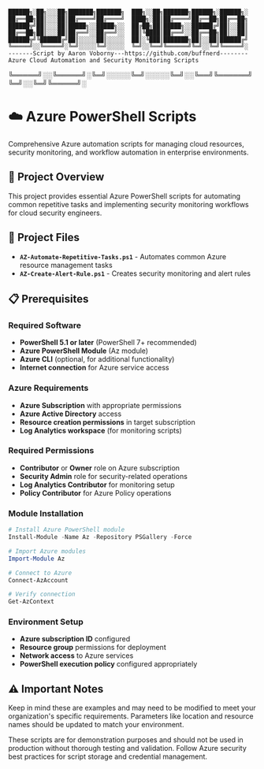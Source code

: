 ```
██████╗░██╗░░░██╗███████╗███████╗  ███╗░░██╗███████╗██████╗░██████╗░
██╔══██╗██║░░░██║██╔════╝██╔════╝  ████╗░██║██╔════╝██╔══██╗██╔══██╗
██████╦╝██║░░░██║█████╗░░█████╗░░  ██╔██╗██║█████╗░░██████╔╝██║░░██║
██╔══██╗██║░░░██║██╔══╝░░██╔══╝░░  ██║╚████║██╔══╝░░██╔══██╗██║░░██║
██████╦╝╚██████╔╝██║░░░░░██║░░░░░  ██║░╚███║███████╗██║░░██║██████╔╝
╚═════╝░░╚═════╝░╚═╝░░░░░╚═╝░░░░░  ╚═╝░░╚══╝╚══════╝╚═╝░░╚═╝╚═════╝░
-------Script by Aaron Voborny---https://github.com/buffnerd--------
Azure Cloud Automation and Security Monitoring Scripts
```
╚═════╝░░╚═════╝░╚═╝░░░░░╚═╝░░░░░╚═╝░░╚══╝╚══════╝╚═╝░░╚═╝╚═════╝░

# ☁️ Azure PowerShell Scripts

Comprehensive Azure automation scripts for managing cloud resources, security monitoring, and workflow automation in enterprise environments.

## 🎯 Project Overview

This project provides essential Azure PowerShell scripts for automating common repetitive tasks and implementing security monitoring workflows for cloud security engineers.

## 📁 Project Files

- **`AZ-Automate-Repetitive-Tasks.ps1`** - Automates common Azure resource management tasks
- **`AZ-Create-Alert-Rule.ps1`** - Creates security monitoring and alert rules

## 📋 Prerequisites

### **Required Software**
- **PowerShell 5.1 or later** (PowerShell 7+ recommended)
- **Azure PowerShell Module** (Az module)
- **Azure CLI** (optional, for additional functionality)
- **Internet connection** for Azure service access

### **Azure Requirements**
- **Azure Subscription** with appropriate permissions
- **Azure Active Directory** access
- **Resource creation permissions** in target subscription
- **Log Analytics workspace** (for monitoring scripts)

### **Required Permissions**
- **Contributor** or **Owner** role on Azure subscription
- **Security Admin** role for security-related operations
- **Log Analytics Contributor** for monitoring setup
- **Policy Contributor** for Azure Policy operations

### **Module Installation**
```powershell
# Install Azure PowerShell module
Install-Module -Name Az -Repository PSGallery -Force

# Import Azure modules
Import-Module Az

# Connect to Azure
Connect-AzAccount

# Verify connection
Get-AzContext
```

### **Environment Setup**
- **Azure subscription ID** configured
- **Resource group** permissions for deployment
- **Network access** to Azure services
- **PowerShell execution policy** configured appropriately

## ⚠️ Important Notes

Keep in mind these are examples and may need to be modified to meet your organization's specific requirements. Parameters like location and resource names should be updated to match your environment. 

These scripts are for demonstration purposes and should not be used in production without thorough testing and validation. Follow Azure security best practices for script storage and credential management.